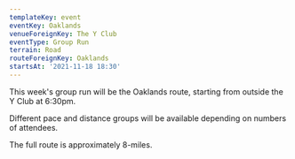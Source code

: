 ```yaml
---
templateKey: event
eventKey: Oaklands
venueForeignKey: The Y Club
eventType: Group Run
terrain: Road
routeForeignKey: Oaklands
startsAt: '2021-11-18 18:30'
---
```

This week's group run will be the Oaklands route,
starting from outside the Y Club at 6:30pm.

Different pace and distance groups will be available depending on 
numbers of attendees.

The full route is approximately 8-miles.
